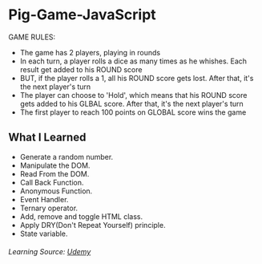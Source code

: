 # Pig-Game-JavaScript
GAME RULES:
- The game has 2 players, playing in rounds
- In each turn, a player rolls a dice as many times as he whishes. Each result get added to his ROUND score
- BUT, if the player rolls a 1, all his ROUND score gets lost. After that, it's the next player's turn
- The player can choose to 'Hold', which means that his ROUND score gets added to his GLBAL score. After that, it's the next player's turn
- The first player to reach 100 points on GLOBAL score wins the game
 ## What I Learned
   * Generate a random number.
   * Manipulate the DOM.
   * Read From the DOM.
   * Call Back Function.
   * Anonymous Function.
   * Event Handler.
   * Ternary operator.
   * Add, remove and toggle HTML class.
   * Apply DRY(Don't Repeat Yourself) principle.
   * State variable.
   
   
   
   
   ###### Learning Source: [Udemy](https://www.udemy.com/course/the-complete-javascript-course/)
